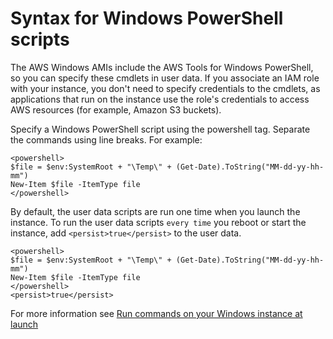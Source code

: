 # Syntax for Windows PowerShell scripts
The AWS Windows AMIs include the AWS Tools for Windows PowerShell, so you can specify these cmdlets in user data. If you associate an IAM role with your instance, you don't need to specify credentials to the cmdlets, as applications that run on the instance use the role's credentials to access AWS resources (for example, Amazon S3 buckets).

Specify a Windows PowerShell script using the powershell tag. Separate the commands using line breaks. For example:

```
<powershell>
$file = $env:SystemRoot + "\Temp\" + (Get-Date).ToString("MM-dd-yy-hh-mm")
New-Item $file -ItemType file
</powershell>
```
By default, the user data scripts are run one time when you launch the instance. To run the user data scripts `every time` you reboot or start the instance, add `<persist>true</persist>` to the user data.

```
<powershell>
$file = $env:SystemRoot + "\Temp\" + (Get-Date).ToString("MM-dd-yy-hh-mm")
New-Item $file -ItemType file
</powershell>
<persist>true</persist>
```

For more information see [Run commands on your Windows instance at launch](https://docs.aws.amazon.com/AWSEC2/latest/WindowsGuide/ec2-windows-user-data.html) 